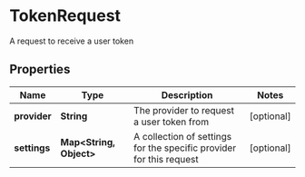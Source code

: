 

# TokenRequest

A request to receive a user token

## Properties

| Name | Type | Description | Notes |
|------------ | ------------- | ------------- | -------------|
|**provider** | **String** | The provider to request a user token from |  [optional] |
|**settings** | **Map&lt;String, Object&gt;** | A collection of settings for the specific provider for this request |  [optional] |



